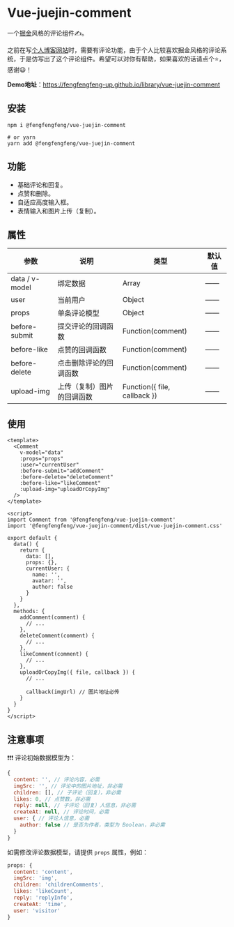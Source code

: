 # Vue-juejin-comment

一个[掘金](https://juejin.cn/)风格的评论组件✍。  

之前在写[个人博客网站](https://www.striveforus.com/)时，需要有评论功能，由于个人比较喜欢掘金风格的评论系统，于是仿写出了这个评论组件。希望可以对你有帮助，如果喜欢的话请点个⭐，感谢😃！

**Demo地址**：<https://fengfengfeng-up.github.io/library/vue-juejin-comment>

## 安装

``` shell
npm i @fengfengfeng/vue-juejin-comment

# or yarn
yarn add @fengfengfeng/vue-juejin-comment
```

## 功能

* 基础评论和回复。
* 点赞和删除。
* 自适应高度输入框。
* 表情输入和图片上传（复制）。

## 属性

| 参数            | 说明                    | 类型                         | 默认值  |
| -------------- | ----------------------- | ---------------------------- | -----  |
| data / v-model | 绑定数据| Array          | ——                           | ——     |
| user           | 当前用户| Object         | ——                           | ——     |
| props          | 单条评论模型| Object     | ——                           | ——      |
| before-submit  | 提交评论的回调函数        | Function(comment)            | ——     |
| before-like    | 点赞的回调函数            | Function(comment)            | ——     |
| before-delete  | 点击删除评论的回调函数     | Function(comment)            | ——     |
| upload-img     | 上传（复制）图片的回调函数 | Function({ file, callback }) | ——     |  

## 使用

``` vue
<template>
  <Comment
    v-model="data"
    :props="props"
    :user="currentUser"
    :before-submit="addComment"
    :before-delete="deleteComment"
    :before-like="likeComment"
    :upload-img="uploadOrCopyImg"
  />
</template>

<script>
import Comment from '@fengfengfeng/vue-juejin-comment'
import '@fengfengfeng/vue-juejin-comment/dist/vue-juejin-comment.css'

export default {
  data() {
    return {
      data: [],
      props: {},
      currentUser: {
        name: '',
        avatar: '',
        author: false
      }
    }
  },
  methods: {
    addComment(comment) {
      // ...
    },
    deleteComment(comment) {
      // ...
    },
    likeComment(comment) {
      // ...
    },
    uploadOrCopyImg({ file, callback }) {
      // ...
      
      callback(imgUrl) // 图片地址必传
    }
  }
}
</script>
```

## 注意事项

❗❗❗ 评论初始数据模型为：

``` js
{
  content: '', // 评论内容，必需
  imgSrc: '', // 评论中的图片地址，非必需
  children: [], // 子评论（回复），非必需
  likes: 0, // 点赞数，非必需
  reply: null, // 子评论（回复）人信息，非必需
  createAt: null, // 评论时间，必需
  user: { // 评论人信息，必需
    author: false // 是否为作者，类型为 Boolean，非必需
  } 
}
```

如需修改评论数据模型，请提供 `props` 属性，例如：

``` js
props: {
  content: 'content',
  imgSrc: 'img',
  children: 'childrenComments',
  likes: 'likeCount',
  reply: 'replyInfo',
  createAt: 'time',
  user: 'visitor'
}
```
